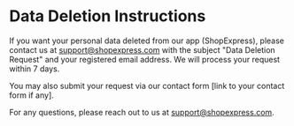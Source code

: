 # Data Deletion Instructions

If you want your personal data deleted from our app (ShopExpress), please contact us at support@shopexpress.com with the subject "Data Deletion Request" and your registered email address. We will process your request within 7 days.

You may also submit your request via our contact form [link to your contact form if any].

For any questions, please reach out to us at support@shopexpress.com.
